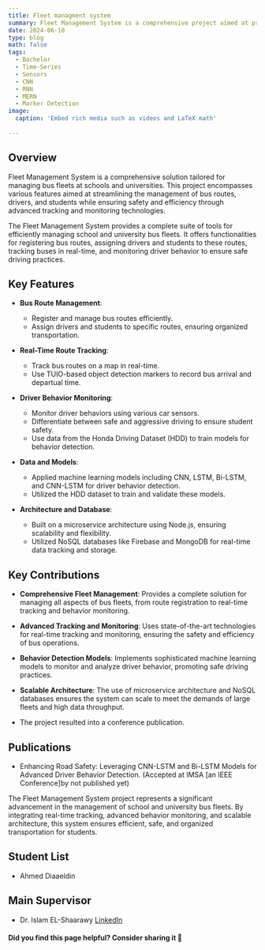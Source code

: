 ```yaml
---
title: Fleet managment system
summary: Fleet Management System is a comprehensive project aimed at providing an end-to-end solution for managing bus fleets, specifically tailored for schools and universities. 
date: 2024-06-10
type: blog
math: false
tags:
  - Bachelor
  - Time-Series
  - Sensors
  - CNN
  - RNN
  - MERN
  - Marker Detection
image:
  caption: 'Embed rich media such as videos and LaTeX math'
  
---
```


## Overview
Fleet Management System is a comprehensive solution tailored for managing bus fleets at schools and universities. This project encompasses various features aimed at streamlining the management of bus routes, drivers, and students while ensuring safety and efficiency through advanced tracking and monitoring technologies.

The Fleet Management System provides a complete suite of tools for efficiently managing school and university bus fleets. It offers functionalities for registering bus routes, assigning drivers and students to these routes, tracking buses in real-time, and monitoring driver behavior to ensure safe driving practices.



## Key Features
- **Bus Route Management**:
  - Register and manage bus routes efficiently.
  - Assign drivers and students to specific routes, ensuring organized transportation.

- **Real-Time Route Tracking**:

  - Track bus routes on a map in real-time.
  - Use TUIO-based object detection markers to record bus arrival and departual time.

- **Driver Behavior Monitoring**:
  - Monitor driver behaviors using various car sensors.
  - Differentiate between safe and aggressive driving to ensure student safety.
  - Use data from the Honda Driving Dataset (HDD) to train models for behavior detection.

- **Data and Models**:
  - Applied machine learning models including CNN, LSTM, Bi-LSTM, and CNN-LSTM for driver behavior detection.
  - Utilized the HDD dataset to train and validate these models.
- **Architecture and Database**:
  - Built on a microservice architecture using Node.js, ensuring scalability and flexibility.
  - Utilized NoSQL databases like Firebase and MongoDB for real-time data tracking and storage.

## Key Contributions
- **Comprehensive Fleet Management**: 
Provides a complete solution for managing all aspects of bus fleets, from route registration to real-time tracking and behavior monitoring.

- **Advanced Tracking and Monitoring**: 
Uses state-of-the-art technologies for real-time tracking and monitoring, ensuring the safety and efficiency of bus operations.

- **Behavior Detection Models**: 
Implements sophisticated machine learning models to monitor and analyze driver behavior, promoting safe driving practices.

- **Scalable Architecture**: 
The use of microservice architecture and NoSQL databases ensures the system can scale to meet the demands of large fleets and high data throughput.

- The project resulted into a conference publication.

## Publications
- Enhancing Road Safety: Leveraging CNN-LSTM and Bi-LSTM Models for Advanced Driver Behavior Detection. (Accepted at IMSA [an IEEE Conference]by not published yet)

The Fleet Management System project represents a significant advancement in the management of school and university bus fleets. By integrating real-time tracking, advanced behavior monitoring, and scalable architecture, this system ensures efficient, safe, and organized transportation for students.

## Student List
- Ahmed Diaaeldin

## Main Supervisor
- Dr. Islam EL-Shaarawy [LinkedIn](https://www.linkedin.com/in/islamelshaarawy/?locale=ar_AE)

#### Did you find this page helpful? Consider sharing it 🙌

